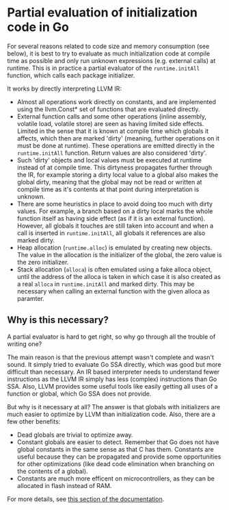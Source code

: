 # Partial evaluation of initialization code in Go

For several reasons related to code size and memory consumption (see below), it
is best to try to evaluate as much initialization code at compile time as
possible and only run unknown expressions (e.g. external calls) at runtime. This
is in practice a partial evaluator of the `runtime.initAll` function, which
calls each package initializer.

It works by directly interpreting LLVM IR:

  * Almost all operations work directly on constants, and are implemented using
    the llvm.Const* set of functions that are evaluated directly.
  * External function calls and some other operations (inline assembly, volatile
    load, volatile store) are seen as having limited side effects. Limited in
    the sense that it is known at compile time which globals it affects, which
    then are marked 'dirty' (meaning, further operations on it must be done at
    runtime). These operations are emitted directly in the `runtime.initAll`
    function. Return values are also considered 'dirty'.
  * Such 'dirty' objects and local values must be executed at runtime instead of
    at compile time. This dirtyness propagates further through the IR, for
    example storing a dirty local value to a global also makes the global dirty,
    meaning that the global may not be read or written at compile time as it's
    contents at that point during interpretation is unknown.
  * There are some heuristics in place to avoid doing too much with dirty
    values. For example, a branch based on a dirty local marks the whole
    function itself as having side effect (as if it is an external function).
    However, all globals it touches are still taken into account and when a call
    is inserted in `runtime.initAll`, all globals it references are also marked
    dirty.
  * Heap allocation (`runtime.alloc`) is emulated by creating new objects. The
    value in the allocation is the initializer of the global, the zero value is
    the zero initializer.
  * Stack allocation (`alloca`) is often emulated using a fake alloca object,
    until the address of the alloca is taken in which case it is also created as
    a real `alloca` in `runtime.initAll` and marked dirty. This may be necessary
    when calling an external function with the given alloca as paramter.

## Why is this necessary?

A partial evaluator is hard to get right, so why go through all the trouble of
writing one?

The main reason is that the previous attempt wasn't complete and wasn't sound.
It simply tried to evaluate Go SSA directly, which was good but more difficult
than necessary. An IR based interpreter needs to understand fewer instructions
as the LLVM IR simply has less (complex) instructions than Go SSA. Also, LLVM
provides some useful tools like easily getting all uses of a function or global,
which Go SSA does not provide.

But why is it necessary at all? The answer is that globals with initializers are
much easier to optimize by LLVM than initialization code. Also, there are a few
other benefits:

  * Dead globals are trivial to optimize away.
  * Constant globals are easier to detect. Remember that Go does not have global
    constants in the same sense as that C has them. Constants are useful because
    they can be propagated and provide some opportunities for other
    optimizations (like dead code elimination when branching on the contents of
    a global).
  * Constants are much more efficent on microcontrollers, as they can be
    allocated in flash instead of RAM.

For more details, see [this section of the
documentation](https://tinygo.org/compiler-internals/differences-from-go/).
